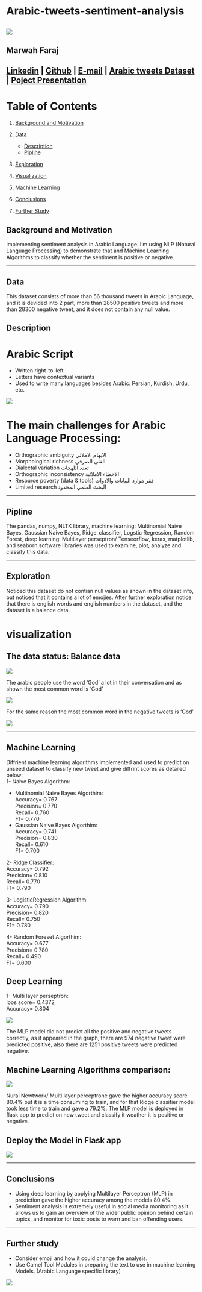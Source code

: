 # Arabic-tweets-sentiment-analysis
![](image/presentation.jpg)
----
## Marwah Faraj<br>

[Linkedin](https://www.linkedin.com/in/marwah-faraj) | [Github](https://github.com/marwahfaraj) | [E-mail](marwah.faraj777@gmail.com) |
[Arabic tweets Dataset](https://www.kaggle.com/imranzaman5202/arabic-twitter-sentiment-analysis) |
[Poject Presentation](https://docs.google.com/presentation/d/1d0JpkFl4v2SmU5rNBB0BBUtDjkcjWBKW0OpI3TrwZPw/edit#slide=id.ge29597d775_0_1)
----
# Table of Contents
1. [Background and Motivation](#background-and-motivation)
2. [Data](#data)  
    - [Description](#description)
    - [Pipline](#pipline)  
   
5. [Exploration](#exploration)
6. [Visualization](#visualization)
7. [Machine Learning](#ml)
8. [Conclusions](#conclusions)
9. [Further Study](#further-study)

## Background and Motivation
Implementing sentiment analysis in Arabic Language. I’m using NLP (Natural Language Processing) to demonstrate that and Machine Learning Algorithms to classify whether the sentiment is positive or negative.

----
## Data
This dataset consists of more than 56 thousand tweets in Arabic Language, and it is devided into 2 part, more than 28500 positive tweets and more than 28300 negative tweet, and it does not contain any null value.



## Description
# Arabic Script
- Written right-to-left<br>
- Letters have contextual variants<br>
- Used to write many languages besides Arabic: Persian, Kurdish, Urdu, etc.<br>

![](image/arabic.png)

# The main challenges for Arabic Language Processing:
- Orthographic ambiguity                         الابهام  الاملائي<br>
- Morphological richness                           الغنى الصرفي<br>
- Dialectal variation                              تعدد اللهجات
- Orthographic inconsistency                     الاخطاء الاملائية
- Resource poverty (data & tools)    فقر موارد البيانات والادوات
- Limited research                         البحث العلمي المحدود


----
## Pipline
The pandas, numpy, NLTK library, machine learning: Multinomial Naive Bayes, Gaussian Naive Bayes, Ridge_classifier, Logstic Regression, Random Forest, deep learning: Multilayer perseptron/ Tenseorflow, keras,  matplotlib, and seaborn software libraries was used to examine, plot, analyze and classify this data.<br>

----
## Exploration
Noticed this dataset do not contian null values as shown in the dataset info, but noticed that it contains a lot of emojies. 
After further exploration notice that there is english words and english numbers in the dataset, and the dataset is a balance data.

# visualization
## The data status: Balance data

![](image/balance_data.jpg)

The arabic people use the word ‘God’ a lot in their conversation and as shown the most common word is ‘God’

![](image/postive_top_words.jpg)

For the same reason the most common word in the negative tweets is ‘God’

![](image/negative_top_words.jpg)

----
## Machine Learning
Diffrient machine learning algorithms implemented and used to predict on unseed dataset to classify new tweet and give diffrint scores as detailed below:<br>
1- Naive Bayes Algorithm:
- Multinomial Naive Bayes Algorthim: <br>
  Accuracy= 0.767<br>
  Precision= 0.770<br>
  Recall= 0.760<br>
  F1= 0.770<br>
- Gaussian Naive Bayes Algorthim: <br>
  Accuracy= 0.741<br>
  Precision= 0.830<br>
  Recall= 0.610<br>
  F1= 0.700<br>
  
 2- Ridge Classifier:<br>
   Accuracy= 0.792<br>
   Precision= 0.810<br>
   Recall= 0.770<br>
   F1= 0.790<br>
   
 3- LogisticRegression Algorithm:<br>
    Accuracy= 0.790<br>
    Precision= 0.820<br>
    Recall= 0.750<br>
    F1= 0.780<br>
    
 4- Random Foreset Algorthim:<br>
     Accuracy= 0.677<br>
     Precision= 0.780<br>
     Recall= 0.490<br>
     F1= 0.600<br>
     
  ## Deep Learning
  1- Multi layer perseptron:<br>
    loos score= 0.4372<br>
    Accuracy= 0.804<br>
   
   ![](image/mlp_cm.jpg)
   
 The MLP model did not predict all the positive and negative tweets correctly, as it appeared in the graph, there are 974 negative tweet were predicted positive, also there are 1251 positive tweets were predicted negative.  
 
 ## Machine Learning Algorithms comparison:
 
 ![](image/model_comparision.jpg)
 
 Nural Newtwork/ Multi layer perceptrone gave the higher accuracy score 80.4% but it is a time consuming to train, and for that Ridge classifier model took less time to train and gave a 79.2%.
 The MLP model is deployed in flask app to predict on new tweet and classify it weather it is positive or negative.

## Deploy the Model in Flask app

![](image/flask.png)

----
## Conclusions
- Using deep learning by applying Multilayer Perceptron (MLP) in prediction gave the higher accuracy among the models 80.4%.<br>
- Sentiment analysis is extremely useful in social media monitoring as it allows us to gain an overview of the wider public opinion behind certain topics, and monitor for toxic posts to warn and ban offending users.

  
----
## Further study
- Consider emoji and how it could change the analysis.
- Use Camel Tool Modules in preparing the text to use in machine learning Models. (Arabic Language specific library)

![](image/n_wordcloud.jpg)




 
 

    


